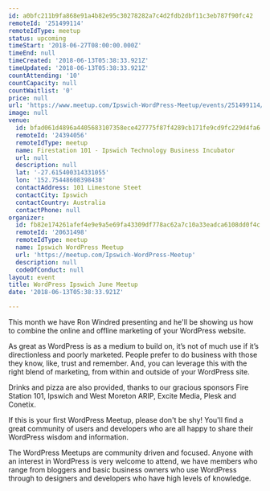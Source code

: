 ```yaml
---
id: a0bfc211b9fa868e91a4b82e95c30278282a7c4d2fdb2dbf11c3eb787f90fc42
remoteId: '251499114'
remoteIdType: meetup
status: upcoming
timeStart: '2018-06-27T08:00:00.000Z'
timeEnd: null
timeCreated: '2018-06-13T05:38:33.921Z'
timeUpdated: '2018-06-13T05:38:33.921Z'
countAttending: '10'
countCapacity: null
countWaitlist: '0'
price: null
url: 'https://www.meetup.com/Ipswich-WordPress-Meetup/events/251499114/'
image: null
venue:
  id: bfad061d4896a4405683107358ece427775f87f4289cb171fe9cd9fc229d4fa6
  remoteId: '24394056'
  remoteIdType: meetup
  name: Firestation 101 - Ipswich Technology Business Incubator
  url: null
  description: null
  lat: '-27.615400314331055'
  lon: '152.75448608398438'
  contactAddress: 101 Limestone Steet
  contactCity: Ipswich
  contactCountry: Australia
  contactPhone: null
organizer:
  id: fb82e174261afef4e9e9a5e69fa43309df778ac62a7c10a33eadca6108dd0f4c
  remoteId: '20631498'
  remoteIdType: meetup
  name: Ipswich WordPress Meetup
  url: 'https://meetup.com/Ipswich-WordPress-Meetup'
  description: null
  codeOfConduct: null
layout: event
title: WordPress Ipswich June Meetup
date: '2018-06-13T05:38:33.921Z'

---
```

<p>This month we have Ron Windred presenting and he'll be showing us how to combine the online and offline marketing of your WordPress website.</p> <p>As great as WordPress is as a medium to build on, it’s not of much use if it’s directionless and poorly marketed. People prefer to do business with those they know, like, trust and remember. And, you can leverage this with the right blend of marketing, from within and outside of your WordPress site.</p> <p>Drinks and pizza are also provided, thanks to our gracious sponsors Fire Station 101, Ipswich and West Moreton ARIP, Excite Media, Plesk and Conetix.</p> <p>If this is your first WordPress Meetup, please don't be shy! You'll find a great community of users and developers who are all happy to share their WordPress wisdom and information.</p> <p>The WordPress Meetups are community driven and focused. Anyone with an interest in WordPress is very welcome to attend, we have members who range from bloggers and basic business owners who use WordPress through to designers and developers who have high levels of knowledge.</p>
